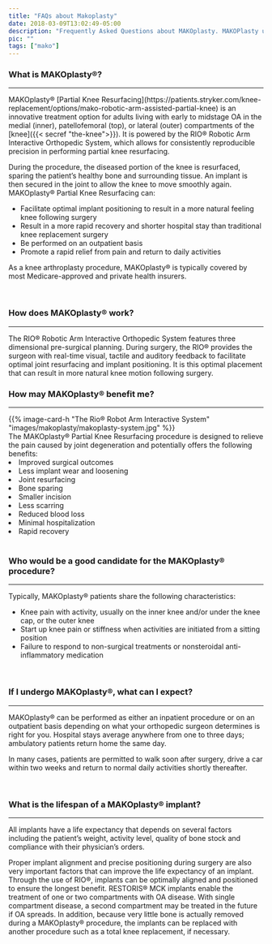 ```yaml
---
title: "FAQs about Makoplasty"
date: 2018-03-09T13:02:49-05:00
description: "Frequently Asked Questions about MAKOplasty. MAKOPlasty utilizes robot assistance to improve outcomes for patients that require knee replacement surgery."
pic: ""
tags: ["mako"]
---
```


### What is MAKOplasty&reg;?
<hr>
MAKOplasty&reg; [Partial Knee Resurfacing](https://patients.stryker.com/knee-replacement/options/mako-robotic-arm-assisted-partial-knee) is an innovative treatment option for adults living with early to midstage OA in the medial (inner), patellofemoral (top), or lateral (outer) compartments of the [knee]({{< secref "the-knee">}}). It is powered by the RIO&reg; Robotic Arm Interactive Orthopedic System, which allows for consistently reproducible precision in performing partial knee resurfacing.

During the procedure, the diseased portion of the knee is resurfaced, sparing the patient’s healthy bone and surrounding tissue. An implant is then secured in the joint to allow the knee to move smoothly again. MAKOplasty&reg; Partial Knee Resurfacing can:

* Facilitate optimal implant positioning to result in a more natural feeling knee following surgery
* Result in a more rapid recovery and shorter hospital stay than traditional knee replacement surgery
* Be performed on an outpatient basis
* Promote a rapid relief from pain and return to daily activities

As a knee arthroplasty procedure, MAKOplasty&reg; is typically covered by most Medicare-approved and private health insurers.

<br>

### How does MAKOplasty&reg; work?
<hr>
The RIO&reg; Robotic Arm Interactive Orthopedic System features three dimensional pre-surgical planning. During surgery, the RIO&reg; provides the surgeon with real-time visual, tactile and auditory feedback to facilitate optimal joint resurfacing and implant positioning. It is this optimal placement that can result in more natural knee motion following surgery.

<br>

### How may MAKOplasty&reg; benefit me?
<hr>
<div class="row">
<div class="col-sm-4 no-gutters">
         {{% image-card-h "The Rio® Robot Arm Interactive System" "images/makoplasty/makoplasty-system.jpg" %}}
    </div>
    <div class="col-sm-8">
        The MAKOplasty&reg; Partial Knee Resurfacing procedure is designed to relieve the pain caused by joint degeneration and potentially offers the following benefits:
        <li> Improved surgical outcomes </li>
        <li> Less implant wear and loosening </li>
        <li> Joint resurfacing </li>
        <li>Bone sparing </li>
        <li>Smaller incision </li>
        <li>Less scarring </li>
        <li>Reduced blood loss </li>
        <li>Minimal hospitalization </li>
        <li>Rapid recovery </li>
   </div>
  </div>

<br>

### Who would be a good candidate for the MAKOplasty&reg; procedure?
<hr>
Typically, MAKOplasty&reg; patients share the following characteristics:

* Knee pain with activity, usually on the inner knee and/or under the knee cap, or the outer knee
* Start up knee pain or stiffness when activities are initiated from a sitting position
* Failure to respond to non-surgical treatments or nonsteroidal anti-inflammatory medication

<br>

### If I undergo MAKOplasty&reg;, what can I expect?
<hr>
MAKOplasty&reg; can be performed as either an inpatient procedure or on an outpatient basis depending on what your orthopedic surgeon determines is right for you. Hospital stays average anywhere from one to three days; ambulatory patients return home the same day.

In many cases, patients are permitted to walk soon after surgery, drive a car within two weeks and return to normal daily activities shortly thereafter.

<br>

### What is the lifespan of a MAKOplasty&reg; implant?
<hr>
All implants have a life expectancy that depends on several factors including the patient’s weight, activity level, quality of bone stock and compliance with their physician’s orders.

Proper implant alignment and precise positioning during surgery are also very important factors that can improve the life expectancy of an implant. Through the use of RIO&reg;, implants can be optimally aligned and positioned to ensure the longest benefit. RESTORIS&reg; MCK implants enable the treatment of one or two compartments with OA disease. With single compartment disease, a second compartment may be treated in the future if OA spreads. In addition, because very little bone is actually removed during a MAKOplasty&reg; procedure, the implants can be replaced with another procedure such as a total knee replacement, if necessary.
